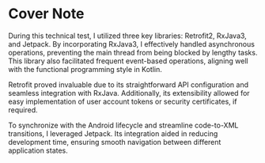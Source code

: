 # Cover Note

During this technical test, I utilized three key libraries: Retrofit2, RxJava3, and Jetpack. By incorporating RxJava3, I effectively handled asynchronous operations, preventing the main thread from being blocked by lengthy tasks. This library also facilitated frequent event-based operations, aligning well with the functional programming style in Kotlin.

Retrofit proved invaluable due to its straightforward API configuration and seamless integration with RxJava. Additionally, its extensibility allowed for easy implementation of user account tokens or security certificates, if required.

To synchronize with the Android lifecycle and streamline code-to-XML transitions, I leveraged Jetpack. Its integration aided in reducing development time, ensuring smooth navigation between different application states.